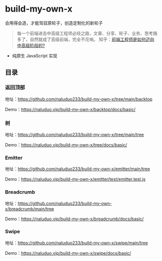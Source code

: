 # build-my-own-x

会用得会造，才能驾驭原轮子，创造定制化的新轮子

> 每一个前端进击中高级工程师必经之路，文章、分享、轮子、业务、思考搞多了，自然就成了高级前端，完全不花哨。
> 知乎：[前端工程师是如何迈向中高级阶段的?](https://www.zhihu.com/question/268828822/answer/342240595)

- 纯原生 JavaScript 实现
## 目录

### 返回顶部

地址：https://github.com/naluduo233/build-my-own-x/tree/main/backtop

Demo：https://naluduo.vip/build-my-own-x/backtop/docs/basic/

### 树

地址：https://github.com/naluduo233/build-my-own-x/tree/main/tree

Demo：https://naluduo.vip/build-my-own-x/tree/docs/basic/

### Emitter

地址：https://github.com/naluduo233/build-my-own-x/emitter/main/tree

Demo：https://naluduo.vip/build-my-own-x/emitter/test/emitter.test.js

### Breadcrumb

地址：https://github.com/naluduo233/build-my-own-x/breadcrumb/main/tree

Demo：https://naluduo.vip/build-my-own-x/breadcrumb/docs/basic/


### Swipe

地址：https://github.com/naluduo233/build-my-own-x/swipe/main/tree

Demo：https://naluduo.vip/build-my-own-x/swipe/docs/basic/